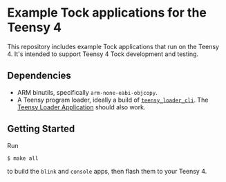 # Example Tock applications for the Teensy 4

This repository includes example Tock applications that run on the Teensy 4.
It's intended to support Teensy 4 Tock development and testing.

## Dependencies

- ARM binutils, specifically `arm-none-eabi-objcopy`.
- A Teensy program loader, ideally a build of [`teensy_loader_cli`](https://github.com/PaulStoffregen/teensy_loader_cli).
  The [Teensy Loader Application](https://www.pjrc.com/teensy/loader.html) should also work.

## Getting Started

Run

```bash
$ make all
```

to build the `blink` and `console` apps, then flash them to your
Teensy 4.
